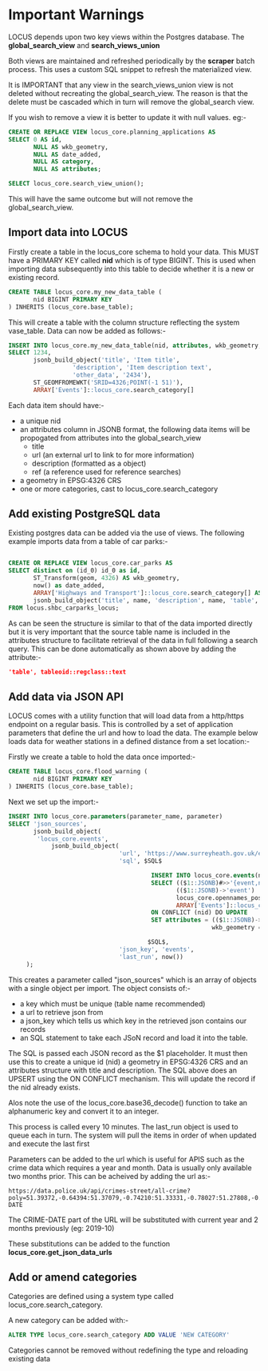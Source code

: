 # Important Warnings

LOCUS depends upon two key views within the Postgres database. The **global_search_view** and **search_views_union**

Both views are maintained and refreshed periodically by the **scraper** batch process. This uses a custom SQL snippet to refresh the materialized view.

It is IMPORTANT that any view in the search_views_union view is not deleted without recreating the global_search_view. The reason is that the delete must be cascaded which in turn will remove the global_search view.

If you wish to remove a view it is better to update it with null values. eg:-

```SQL
CREATE OR REPLACE VIEW locus_core.planning_applications AS
SELECT 0 AS id,
       NULL AS wkb_geometry,
       NULL AS date_added,
       NULL AS category,
       NULL AS attributes;

SELECT locus_core.search_view_union();
```

This will have the same outcome but will not remove the global_search_view.

## Import data into LOCUS 

Firstly create a table in the locus_core schema to hold your data. This MUST have a PRIMARY KEY called **nid** which is of type BIGINT. This is used when importing data subsequently into this table to decide whether it is a new or existing record.


```SQL
CREATE TABLE locus_core.my_new_data_table (
       nid BIGINT PRIMARY KEY
) INHERITS (locus_core.base_table);
```

This will create a table with the column structure reflecting the system vase_table. Data can now be added as follows:-

```SQL
INSERT INTO locus_core.my_new_data_table(nid, attributes, wkb_geometry, category)
SELECT 1234,
	   jsonb_build_object('title', 'Item title', 
			      'description', 'Item description text',
			      'other_data', '2434'),
	   ST_GEOMFROMEWKT('SRID=4326;POINT(-1 51)'),
	   ARRAY['Events']::locus_core.search_category[]
```

Each data item should have:-

- a unique nid
- an attributes column in JSONB format, the following data items will be propogated from attributes into the global_search_view
  - title
  - url (an external url to link to for more information)
  - description (formatted as a object)
  - ref (a reference used for reference searches)
- a geometry in EPSG:4326 CRS
- one or more categories, cast to locus_core.search_category


## Add existing PostgreSQL data 

Existing postgres data can be added via the use of views. The following example imports data from a table of car parks:-

```SQL

CREATE OR REPLACE VIEW locus_core.car_parks AS
SELECT distinct on (id_0) id_0 as id,
       ST_Transform(geom, 4326) AS wkb_geometry,
       now() as date_added,
       ARRAY['Highways and Transport']::locus_core.search_category[] AS category,
       jsonb_build_object('title', name, 'description', name, 'table', tableoid::regclass::text) AS attributes
FROM locus.shbc_carparks_locus;
```

As can be seen the structure is similar to that of the data imported directly but it is very important that the source table name is included in the attributes structure to facilitate retrieval of the data in full following a search query. This can be done automatically as shown above by adding the attribute:-

```json
'table', tableoid::regclass::text
```

## Add data via JSON API 

LOCUS comes with a utility function that will load data from a http/https endpoint on a regular basis. This is controlled by a set of application parameters that define the url and how to load the data. The example below loads data for weather stations in a defined distance from a set location:-

Firstly we create a table to hold the data once imported:-
```SQL
CREATE TABLE locus_core.flood_warning (
       nid BIGINT PRIMARY KEY
) INHERITS (locus_core.base_table);
```

Next we set up the import:-
```SQL
INSERT INTO locus_core.parameters(parameter_name, parameter)
SELECT 'json_sources',
       jsonb_build_object(
        'locus_core.events',
            jsonb_build_object(
                               'url', 'https://www.surreyheath.gov.uk/events-json',
                               'sql', $SQL$

                                        INSERT INTO locus_core.events(nid,attributes, wkb_geometry, category)
                                        SELECT (($1::JSONB)#>>'{event,nid}')::BIGINT,
                                               (($1::JSONB)->'event') || jsonb_build_object('description', ($1::JSONB)#>>'{event,event_details}'),
                                               locus_core.opennames_postcode_geocoder(($1::JSONB)#>>'{event,venue}'),
                                               ARRAY['Events']::locus_core.search_category[]
                                        ON CONFLICT (nid) DO UPDATE
                                        SET attributes = (($1::JSONB)->'event') || jsonb_build_object('description', ($1::JSONB)#>>'{event,event_details}'),
                                                         wkb_geometry = locus_core.opennames_postcode_geocoder(($1::JSONB)#>>'{event,venue}')

                                       $SQL$,
                               'json_key', 'events',
                               'last_run', now())
     );
```

This creates a parameter called "json_sources" which is an array of objects with a single object per import. The object consists of:-

- a key which must be unique (table name recommended)
- a url to retrieve json from
- a json_key which tells us which key in the retrieved json contains our records
- an SQL statement to take each JSoN record and load it into the table.

The SQL is passed each JSON record as the $1 placeholder. It must then use this to create a unique id (nid) a geometry in EPSG:4326 CRS and an attributes structure with title and description. The SQL above does an UPSERT using the ON CONFLICT mechanism. This will update the record if the nid already exists. 

Alos note the use of the locus_core.base36_decode() function to take an alphanumeric key and convert it to an integer.

This process is called every 10 minutes. The last_run object is used to queue each in turn. The system will pull the items in order of when updated and execute the last first

Parameters can be added to the url which is useful for APIS such as the crime data which requires a year and month. Data is usually only available two months prior. This can be acheived by adding the url as:-

```
https://data.police.uk/api/crimes-street/all-crime?poly=51.39372,-0.64394:51.37079,-0.74210:51.33331,-0.78027:51.27808,-0.73535:51.27794,-0.69469:51.31108,-0.68399:51.30929,-0.64500:51.31839,-0.61879:51.33036,-0.62176:51.33350,-0.57309:51.34777,-0.54477:51.36367,-0.55142:51.39423,-0.61150&date=CRIME-DATE

```

The CRIME-DATE part of the URL will be substituted with current year and 2 months previously (eg: 2019-10)

These substitutions can be added to the function **locus_core.get_json_data_urls**

## Add or amend categories

Categories are defined using a system type called locus_core.search_category. 

A new category can be added with:-

```SQL
ALTER TYPE locus_core.search_category ADD VALUE 'NEW CATEGORY'
```

Categories cannot be removed without redefining the type and reloading existing data



